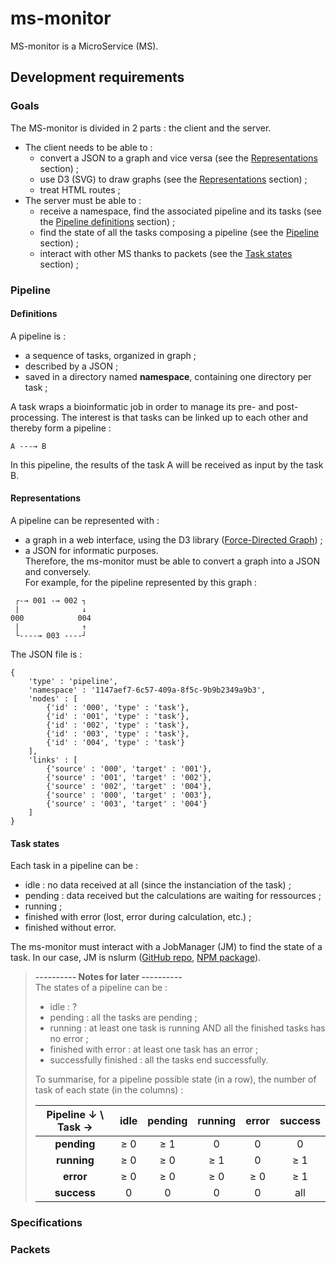 # ms-monitor
MS-monitor is a MicroService (MS).


## Development requirements

### Goals
The MS-monitor is divided in 2 parts : the client and the server.  
- The client needs to be able to :
  - convert a JSON to a graph and vice versa (see the [Representations](#representations) section) ;
  - use D3 (SVG) to draw graphs (see the [Representations](#representations) section) ;
  - treat HTML routes ;
- The server must be able to :
  - receive a namespace, find the associated pipeline and its tasks (see the [Pipeline definitions](#definitions) section) ;
  - find the state of all the tasks composing a pipeline (see the [Pipeline](#pipeline) section) ;
  - interact with other MS thanks to packets (see the [Task states](#task-states) section) ;

### Pipeline

#### Definitions
A pipeline is :
- a sequence of tasks, organized in graph ;
- described by a JSON ;
- saved in a directory named **namespace**, containing one directory per task ;

A task wraps a bioinformatic job in order to manage its pre- and post-processing. The interest is that tasks can be linked up to each other and thereby form a pipeline :
```
A ---→ B
```
In this pipeline, the results of the task A will be received as input by the task B.


#### Representations
A pipeline can be represented with :
- a graph in a web interface, using the D3 library ([Force-Directed Graph][1]) ;
- a JSON for informatic purposes.  
Therefore, the ms-monitor must be able to convert a graph into a JSON and conversely.  
For example, for the pipeline represented by this graph :

```
 ┌-→ 001 -→ 002 ┐
 |              ↓
000            004
 |              ↑
 └----→ 003 ----┘
```

The JSON file is :

```
{
    'type' : 'pipeline',
    'namespace' : '1147aef7-6c57-409a-8f5c-9b9b2349a9b3',
    'nodes' : [
        {'id' : '000', 'type' : 'task'},
        {'id' : '001', 'type' : 'task'},
        {'id' : '002', 'type' : 'task'},
        {'id' : '003', 'type' : 'task'},
        {'id' : '004', 'type' : 'task'}
    ],
    'links' : [
        {'source' : '000', 'target' : '001'},
        {'source' : '001', 'target' : '002'},
        {'source' : '002', 'target' : '004'},
        {'source' : '000', 'target' : '003'},
        {'source' : '003', 'target' : '004'}
    ]
}
```


#### Task states
Each task in a pipeline can be :
- idle : no data received at all (since the instanciation of the task) ;
- pending : data received but the calculations are waiting for ressources ;
- running ;
- finished with error (lost, error during calculation, etc.) ;
- finished without error.  

The ms-monitor must interact with a JobManager (JM) to find the state of a task. In our case, JM is nslurm ([GitHub repo][2], [NPM package][3]). 

>**---------- Notes for later ----------**  
>The states of a pipeline can be :
>- idle : ?
>- pending : all the tasks are pending ;
>- running : at least one task is running AND all the finished tasks has no error ;
>- finished with error : at least one task has an error ;
>- successfully finished : all the tasks end successfully.
>
>To summarise, for a pipeline possible state (in a row), the number of task of each state (in the columns) :
>
>| Pipeline ↓ \ Task → | idle | pending | running | error | success |
>|:---:|:---:|:---:|:---:|:---:|:---:|
>| **pending** | ≥ 0 | ≥ 1 | 0 | 0 | 0 |
>| **running** | ≥ 0 | ≥ 0 | ≥ 1 | 0 | ≥ 1 |
>| **error** | ≥ 0 | ≥ 0 | ≥ 0 | ≥ 0 | ≥ 1 | ≥ 0 |
>| **success** | 0 | 0 | 0 | 0 | all |


### Specifications




### Packets





[1]: https://bl.ocks.org/mbostock/4062045
[2]: https://github.com/glaunay/nslurm
[3]: https://www.npmjs.com/package/nslurm
